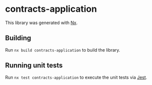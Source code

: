 # contracts-application

This library was generated with [Nx](https://nx.dev).

## Building

Run `nx build contracts-application` to build the library.

## Running unit tests

Run `nx test contracts-application` to execute the unit tests via [Jest](https://jestjs.io).
